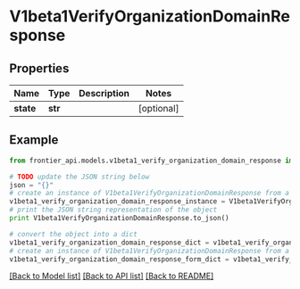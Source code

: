 # V1beta1VerifyOrganizationDomainResponse


## Properties
Name | Type | Description | Notes
------------ | ------------- | ------------- | -------------
**state** | **str** |  | [optional] 

## Example

```python
from frontier_api.models.v1beta1_verify_organization_domain_response import V1beta1VerifyOrganizationDomainResponse

# TODO update the JSON string below
json = "{}"
# create an instance of V1beta1VerifyOrganizationDomainResponse from a JSON string
v1beta1_verify_organization_domain_response_instance = V1beta1VerifyOrganizationDomainResponse.from_json(json)
# print the JSON string representation of the object
print V1beta1VerifyOrganizationDomainResponse.to_json()

# convert the object into a dict
v1beta1_verify_organization_domain_response_dict = v1beta1_verify_organization_domain_response_instance.to_dict()
# create an instance of V1beta1VerifyOrganizationDomainResponse from a dict
v1beta1_verify_organization_domain_response_form_dict = v1beta1_verify_organization_domain_response.from_dict(v1beta1_verify_organization_domain_response_dict)
```
[[Back to Model list]](../README.md#documentation-for-models) [[Back to API list]](../README.md#documentation-for-api-endpoints) [[Back to README]](../README.md)


